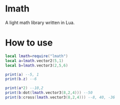 # lmath
A light math library written in Lua.

# How to use
```lua
local lmath=require("lmath")
local a=lmath.vector2(5,1)
local b=lmath.vector3(2,5,6)

print(a) --5, 1
print(b.z) --6

print(a*2) --10,2
print(b:dot(lmath.vector3(8,2,4))) --50
print(b:cross(lmath.vector3(8,2,4))) --8, 40, -36
```

